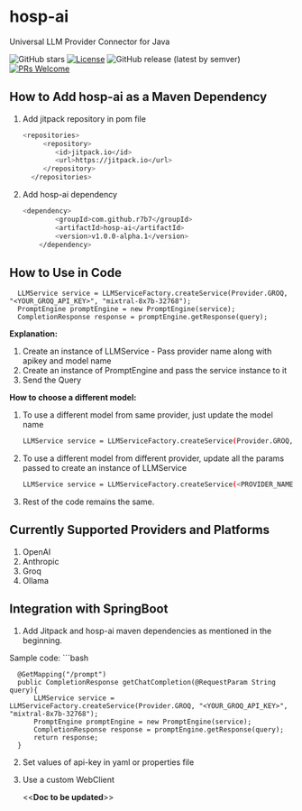 # hosp-ai
Universal LLM Provider Connector for Java

![GitHub stars](https://img.shields.io/github/stars/r7b7/hosp-ai?style=social)
[![License](https://img.shields.io/badge/License-MIT-blue.svg)](LICENSE)
![GitHub release (latest by semver)](https://img.shields.io/github/v/tag/r7b7/hosp-ai)
[![PRs Welcome](https://img.shields.io/badge/PRs-welcome-brightgreen.svg)](CONTRIBUTING.md)

## How to Add hosp-ai as a Maven Dependency
1. Add jitpack repository in pom file
    ```bash
    <repositories>
		 <repository>
			<id>jitpack.io</id>
			<url>https://jitpack.io</url>
		 </repository>
	  </repositories>


2. Add hosp-ai dependency
    ```bash
    <dependency>
			<groupId>com.github.r7b7</groupId>
			<artifactId>hosp-ai</artifactId>
			<version>v1.0.0-alpha.1</version>
		</dependency>


## How to Use in Code

      LLMService service = LLMServiceFactory.createService(Provider.GROQ, "<YOUR_GROQ_API_KEY>", "mixtral-8x7b-32768");
      PromptEngine promptEngine = new PromptEngine(service);
      CompletionResponse response = promptEngine.getResponse(query);

  **Explanation:**
  1. Create an instance of LLMService - Pass provider name along with apikey and model name
  2. Create an instance of PromptEngine and pass the service instance to it
  3. Send the Query

  **How to choose a different  model:**
  1. To use a different model from same provider, just update the model name
     ```bash
     LLMService service = LLMServiceFactory.createService(Provider.GROQ, "<YOUR_GROQ_API_KEY>", "<NEW_MODEL_NAME>");

  2. To use a different model from different provider, update all the params passed to create an instance of LLMService
     ```bash
     LLMService service = LLMServiceFactory.createService(<PROVIDER_NAME>, "<YOUR_GROQ_API_KEY>", "<NEW_MODEL_NAME>");

  3. Rest of the code remains the same.

## Currently Supported Providers and Platforms
1. OpenAI
2. Anthropic
3. Groq
4. Ollama

## Integration with SpringBoot
1. Add Jitpack and hosp-ai maven dependencies as mentioned in the beginning.

  Sample code:
     ```bash
      
      @GetMapping("/prompt")
      public CompletionResponse getChatCompletion(@RequestParam String query){
          LLMService service = LLMServiceFactory.createService(Provider.GROQ, "<YOUR_GROQ_API_KEY>", "mixtral-8x7b-32768");
          PromptEngine promptEngine = new PromptEngine(service);
          CompletionResponse response = promptEngine.getResponse(query);
          return response;
      }
      
   
2. Set values of api-key in yaml or properties file
3. Use a custom WebClient
   
   <<**Doc to be updated**>>
